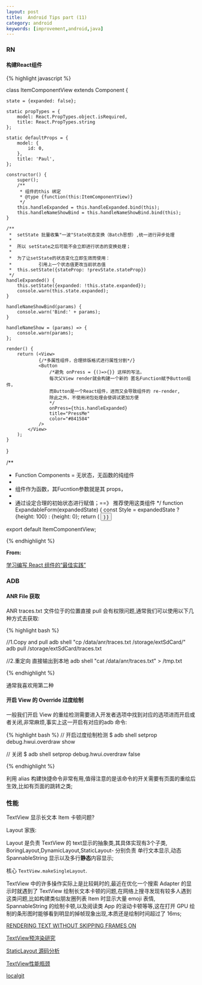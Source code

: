 ```yaml
---
layout: post
title:  Android Tips part (11)
category: android
keywords: [improvement,android,java]
---
```


### RN

#### 构建React组件

{% highlight javascript %}


class ItemComponentView extends Component {

    state = {expanded: false};

    static propTypes = {
        model: React.PropTypes.object.isRequired,
        title: React.PropTypes.string
    };

    static defaultProps = {
        model: {
            id: 0,
        },
        title: 'Paul',
    };

    constructor() {
        super();
        /**
         * 组件的this 绑定
         * @type {function(this:ItemComponentView)}
         */
        this.handleExpanded = this.handleExpanded.bind(this);
        this.handleNameShowBind = this.handleNameShowBind.bind(this);
    }

    /**
     *  setState 批量收集"一波"State状态变换（Batch思想）,统一进行异步处理
     *
     *  所以 setState之后可能不会立即进行状态的变换处理；
     *
     *  为了让setState的状态变化立即生效而使用：
     *          引用上一个状态值更改当前状态值
     *  this.setState({stateProp: !prevState.stateProp})
     */
    handleExpanded() {
        this.setState({expanded: !this.state.expanded});
        console.warn(this.state.expanded);
    }

    handleNameShowBind(params) {
        console.warn('Bind:' + params);
    }

    handleNameShow = (params) => {
        console.warn(params);
    };

    render() {
        return (<View>
                {/*多属性组件，合理排版格式进行属性分割*/}
                <Button
                    /*避免 onPress = {()=>{}} 这样的写法，
                    每次父View render就会构建一个新的 匿名Function赋予Button组件，
                    而Button是一个React组件，进而又会导致组件的 re-render,
                    除此之外，不使用闭包处理会使调试更加方便
                    */
                    onPress={this.handleExpanded}
                    title="PressMe"
                    color="#841584"
                />
            </View>
        );
    }

}

/**
 * Function Components = 无状态，无函数的纯组件
 *
 * 组件作为函数，其Fucntion参数就是其 props，
 *
 * 通过设定合理的初始状态进行赋值；==》 推荐使用这类组件
 */
function ExpandableForm(expandedState) {
    const Style = expandedState ? {height: 100} : {height: 0};
    return (<View>
        <Button style={Style}
                title="Press"/>
    </View>)
}

export default ItemComponentView;

{% endhighlight %}

**From:**

[学习编写 React 组件的“最佳实践”](https://zhuanlan.zhihu.com/p/27825741)


### ADB

#### ANR File 获取

ANR traces.txt 文件位于的位置直接 pull 会有权限问题,通常我们可以使用以下几种方式去获取:

{% highlight bash %}

//1.Copy and pull
adb shell "cp /data/anr/traces.txt /storage/extSdCard/" 
adb pull /storage/extSdCard/traces.txt

//2.重定向  直接输出到本地
adb shell "cat /data/anr/traces.txt"  > /tmp.txt  

{% endhighlight %}

通常我喜欢用第二种

#### 开启 View 的 Override 过度绘制

一般我们开启 View 的重绘检测需要进入开发者选项中找到对应的选项进而开启或者关闭,非常麻烦,事实上这一开启有对应的adb 命令:

{% highlight bash %}
// 开启过度绘制检测
$ adb shell setprop debug.hwui.overdraw show 

// 关闭
$ adb shell setprop debug.hwui.overdraw false

{% endhighlight %}

利用 alias 构建快捷命令非常有用,值得注意的是该命令的开关需要有页面的重绘后生效,比如有页面的跳转之类;

### 性能  

TextView 显示长文本 Item 卡顿问题?

Layout 家族:

Layout 是负责 TextView 的 text显示的抽象类,其具体实现有3个子类, BoringLayout,DynamicLayout,StaticLayout- 分别负责 单行文本显示,动态 SpannableString 显示以及多行**静态**内容显示;

核心 `TextView.makeSingleLayout`.

TextView 中的许多操作实际上是比较耗时的,最近在优化一个搜索 Adapter 的显示时就遇到了 TextView 绘制长文本卡顿的问题,在网络上搜寻发现有较多人遇到这类问题,比如构建类似朋友圈列表 Item 时显示大量 emoji 表情, SpannableString 的绘制卡顿,以及阅读类 App 的滚动卡顿等等,这在打开 GPU 绘制的条形图时能够看到明显的掉帧现象出现,本质还是绘制时间超过了 16ms;

[RENDERING TEXT WITHOUT SKIPPING FRAMES ON](http://matthewwear.xyz/rendering-text-faster/)

[TextView预渲染研究](http://ragnraok.github.io/textview-pre-render-research.html)

[StaticLayout 源码分析](http://jaeger.itscoder.com/android/2016/08/05/staticlayout-source-analyse.html)


[TextView性能瓶颈](http://www.jianshu.com/p/9f7f9213bff8)

[localgit](https://github.com/wangwei2014/localgit/blob/master/OptimizeText/src/com/ww/optimize/TextAdapter.java)